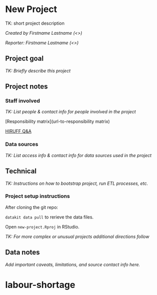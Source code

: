 # New Project

TK: short project description

*Created by Firstname Lastname (<>)*

*Reporter: Firstname Lastname (<>)*

## Project goal

*TK: Briefly describe this project*

## Project notes

### Staff involved

*TK: List people & contact info for people involved in the project*

[Responsibility matrix](url-to-responsibility matrix)

[HIRUFF Q&A](url-to-hiruff)

### Data sources

*TK: List access info & contact info for data sources used in the project*

## Technical

*TK: Instructions on how to bootstrap project, run ETL processes, etc.*

### Project setup instructions

After cloning the git repo:

`datakit data pull` to rerieve the data files.

Open `new-project.Rproj` in RStudio.

*TK: For more complex or unusual projects additional directions follow*

## Data notes

*Add important caveats, limitations, and source contact info here.*
# labour-shortage
